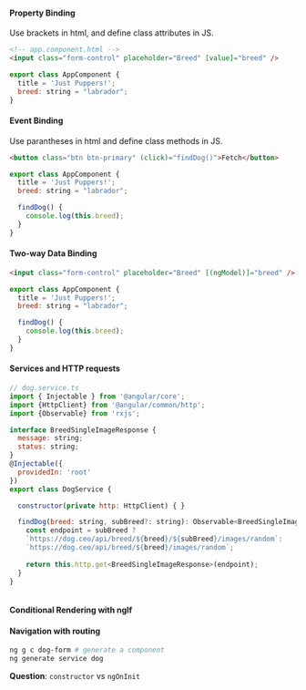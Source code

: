 #### Property Binding
Use brackets in html, and define class attributes in JS.
```html
<!-- app.component.html -->
<input class="form-control" placeholder="Breed" [value]="breed" />
```

```javascript
export class AppComponent {
  title = 'Just Puppers!';
  breed: string = "labrador";
}
```


#### Event Binding
Use parantheses in html and define class methods in JS.
```html
<button class="btn btn-primary" (click)="findDog()">Fetch</button>
```
```javascript
export class AppComponent {
  title = 'Just Puppers!';
  breed: string = "labrador";

  findDog() {
    console.log(this.breed);
  }
}
```

#### Two-way Data Binding
```html
<input class="form-control" placeholder="Breed" [(ngModel)]="breed" />
```

```js
export class AppComponent {
  title = 'Just Puppers!';
  breed: string = "labrador";

  findDog() {
    console.log(this.breed);
  }
}
```

#### Services and HTTP requests
```javascript
// dog.service.ts
import { Injectable } from '@angular/core';
import {HttpClient} from '@angular/common/http';
import {Observable} from 'rxjs';

interface BreedSingleImageResponse {
  message: string;
  status: string;
}
@Injectable({
  providedIn: 'root'
})
export class DogService {

  constructor(private http: HttpClient) { }

  findDog(breed: string, subBreed?: string): Observable<BreedSingleImageResponse> {
    const endpoint = subBreed ?
    `https://dog.ceo/api/breed/${breed}/${subBreed}/images/random`:
    `https://dog.ceo/api/breed/${breed}/images/random`;
  
    return this.http.get<BreedSingleImageResponse>(endpoint);
  }
}
```


```js

```

#### Conditional Rendering with ngIf

#### Navigation with routing
```bash
ng g c dog-form # generate a component
ng generate service dog
```

**Question**: `constructor` vs `ngOnInit`


